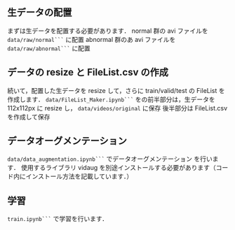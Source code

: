 ## 生データの配置

まずは生データを配置する必要があります．
normal 群の avi ファイルを ` data/raw/normal``` ` に配置
abnormal 群のあ avi ファイルを ` data/raw/abnormal``` ` に配置

## データの resize と FileList.csv の作成

続いて，配置した生データを resize して，さらに train/valid/test の FileList を作成します．
` data/FileList_Maker.ipynb``` ` をの前半部分は，生データを 112x112px に resize し， `data/videos/original` に保存
後半部分は FileList.csv を作成して保存

## データオーグメンテーション

` data/data_augmentation.ipynb``` ` でデータオーグメンテーション を行います．
使用するライブラリ vidaug を別途インストールする必要があります（コード内にインストール方法を記載しています．）

## 学習

` train.ipynb``` ` で学習を行います．
